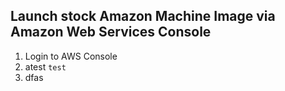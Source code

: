 ## Launch stock Amazon Machine Image via Amazon Web Services Console

1. Login to AWS Console
  1. atest
    ```
    test
    ```
  2. dfas 
